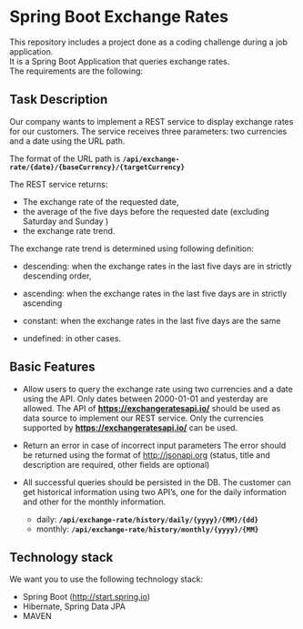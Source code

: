 # Spring Boot Exchange Rates
This repository includes a project done as a coding challenge during a job application.  
It is a Spring Boot Application that queries exchange rates.  
The requirements are the following:  

## Task Description
Our company wants to implement a REST service to display exchange rates for our
customers. The service receives three parameters: two currencies and a date using the
URL path. 

The format of the URL path is  **`/api/exchange-rate/{date}/{baseCurrency}/{targetCurrency}`**

The REST service returns:
- The exchange rate of the requested date,
- the average of the five days before the requested date (excluding Saturday and
Sunday )
- the exchange rate trend.


The exchange rate trend is determined using following definition:

- descending: when the exchange rates in the last five days are in strictly
descending order,

- ascending: when the exchange rates in the last five days are in strictly ascending
- constant: when the exchange rates in the last five days are the same
- undefined: in other cases.

## Basic Features
- Allow users to query the exchange rate using two currencies and a date using the
API.
Only dates between 2000-01-01 and yesterday are allowed. The API of
**https://exchangeratesapi.io/** should be used as data source to implement our REST
service. Only the currencies supported by **https://exchangeratesapi.io/** can be
used.

- Return an error in case of incorrect input parameters
The error should be returned using the format of http://jsonapi.org (status, title
and description are required, other fields are optional)

- All successful queries should be persisted in the DB. The customer can get
historical information using two API’s, one for the daily information and other for
the monthly information.
    - daily: **`/api/exchange-rate/history/daily/{yyyy}/{MM}/{dd}`**
    - monthly: **`/api/exchange-rate/history/monthly/{yyyy}/{MM}`**
## Technology stack
We want you to use the following technology stack:
- Spring Boot (http://start.spring.io)
- Hibernate, Spring Data JPA
- MAVEN